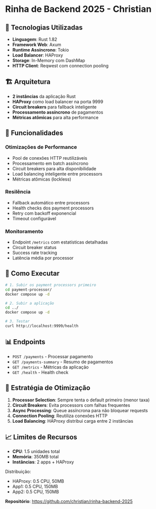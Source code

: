 # Rinha de Backend 2025 - Christian

## 🚀 Tecnologias Utilizadas

- **Linguagem**: Rust 1.82
- **Framework Web**: Axum
- **Runtime Assíncrono**: Tokio
- **Load Balancer**: HAProxy
- **Storage**: In-Memory com DashMap
- **HTTP Client**: Reqwest com connection pooling

## 🏗️ Arquitetura

- **2 instâncias** da aplicação Rust
- **HAProxy** como load balancer na porta 9999
- **Circuit breakers** para fallback inteligente
- **Processamento assíncrono** de pagamentos
- **Métricas atômicas** para alta performance

## 🔧 Funcionalidades

### Otimizações de Performance
- Pool de conexões HTTP reutilizáveis
- Processamento em batch assíncrono
- Circuit breakers para alta disponibilidade
- Load balancing inteligente entre processors
- Métricas atômicas (lockless)

### Resilência
- Fallback automático entre processors
- Health checks dos payment processors
- Retry com backoff exponencial
- Timeout configurável

### Monitoramento
- Endpoint `/metrics` com estatísticas detalhadas
- Circuit breaker status
- Success rate tracking
- Latência média por processor

## 🚦 Como Executar

```bash
# 1. Subir os payment processors primeiro
cd payment-processor/
docker compose up -d

# 2. Subir a aplicação
cd ../
docker compose up -d

# 3. Testar
curl http://localhost:9999/health
```

## 📊 Endpoints

- `POST /payments` - Processar pagamento
- `GET /payments-summary` - Resumo de pagamentos
- `GET /metrics` - Métricas da aplicação
- `GET /health` - Health check

## 🎯 Estratégia de Otimização

1. **Processor Selection**: Sempre tenta o default primeiro (menor taxa)
2. **Circuit Breakers**: Evita processors com falhas frequentes
3. **Async Processing**: Queue assíncrona para não bloquear requests
4. **Connection Pooling**: Reutiliza conexões HTTP
5. **Load Balancing**: HAProxy distribui carga entre 2 instâncias

## 📈 Limites de Recursos

- **CPU**: 1.5 unidades total
- **Memória**: 350MB total
- **Instâncias**: 2 apps + HAProxy

Distribuição:
- HAProxy: 0.5 CPU, 50MB
- App1: 0.5 CPU, 150MB  
- App2: 0.5 CPU, 150MB

**Repositório**: https://github.com/christian/rinha-backend-2025